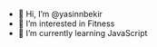 - 👋 Hi, I’m @yasinnbekir
- 👀 I’m interested in Fitness
- 🌱 I’m currently learning JavaScript

<!---
yasinnbekir/yasinnbekir is a ✨ special ✨ repository because its `README.md` (this file) appears on your GitHub profile.
You can click the Preview link to take a look at your changes.
--->
